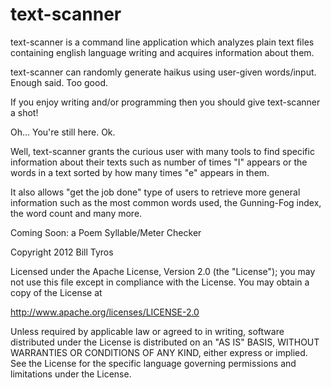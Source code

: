 text-scanner
============

text-scanner is a command line application which analyzes plain text files containing english language writing and acquires information about them.

text-scanner can randomly generate haikus using user-given words/input. Enough said. Too good.

If you enjoy writing and/or programming then you should give text-scanner a shot!




Oh... You're still here. Ok.

Well, text-scanner grants the curious user with many tools to find specific information about their texts such as number of times "I" appears or the words in a text sorted by how many times "e" appears in them.

It also allows "get the job done" type of users to retrieve more general information such as the most common words used, the Gunning-Fog index, the word count and many more.


Coming Soon: a Poem Syllable/Meter Checker


Copyright 2012 Bill Tyros

Licensed under the Apache License, Version 2.0 (the "License");
you may not use this file except in compliance with the License.
You may obtain a copy of the License at

   http://www.apache.org/licenses/LICENSE-2.0

Unless required by applicable law or agreed to in writing, software
distributed under the License is distributed on an "AS IS" BASIS,
WITHOUT WARRANTIES OR CONDITIONS OF ANY KIND, either express or implied.
See the License for the specific language governing permissions and
limitations under the License.